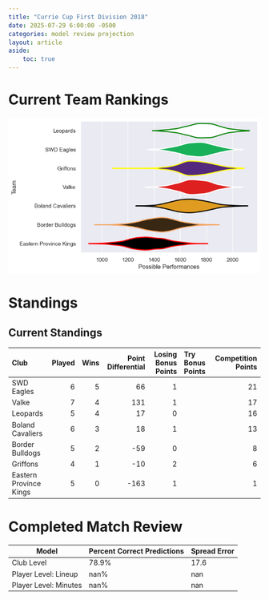 ```yaml
---  
title: "Currie Cup First Division 2018"  
date: 2025-07-29 6:00:00 -0500  
categories: model review projection  
layout: article  
aside:  
    toc: true  
---
```

# Current Team Rankings


![Club Rankings](plots/rankings_Currie_Cup_First_Division_2018.png)
# Standings

## Current Standings


| Club                   |   Played |   Wins |   Point Differential |   Losing Bonus Points | Try Bonus Points   |   Competition Points |
|:-----------------------|---------:|-------:|---------------------:|----------------------:|:-------------------|---------------------:|
| SWD Eagles             |        6 |      5 |                   66 |                     1 |                    |                   21 |
| Valke                  |        7 |      4 |                  131 |                     1 |                    |                   17 |
| Leopards               |        5 |      4 |                   17 |                     0 |                    |                   16 |
| Boland Cavaliers       |        6 |      3 |                   18 |                     1 |                    |                   13 |
| Border Bulldogs        |        5 |      2 |                  -59 |                     0 |                    |                    8 |
| Griffons               |        4 |      1 |                  -10 |                     2 |                    |                    6 |
| Eastern Province Kings |        5 |      0 |                 -163 |                     1 |                    |                    1 |



# Completed Match Review


| Model | Percent Correct Predictions | Spread Error |
| ------ | ------ | ------ |
| Club Level | 78.9% | 17.6 |
| Player Level: Lineup | nan% | nan |
| Player Level: Minutes | nan% | nan |

